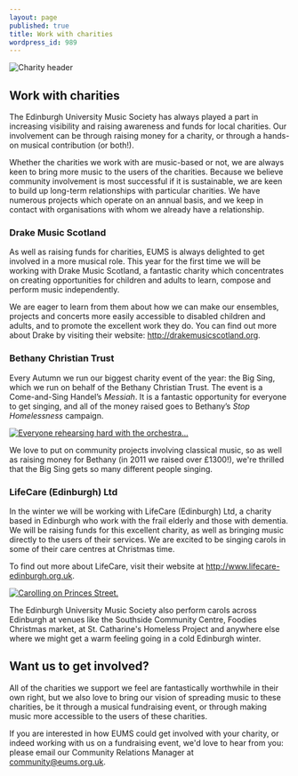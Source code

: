 ```yaml
---
layout: page
published: true
title: Work with charities
wordpress_id: 989
---
```


<img alt="Charity header" src="http://eums.eusa.ed.ac.uk/wp-content/uploads/images/w620/projects_02.jpg">

## Work with charities

The Edinburgh University Music Society has always played a part in increasing visibility and raising awareness and funds for local charities. Our involvement can be through raising money for a charity, or through a hands-on musical contribution (or both!).

Whether the charities we work with are music-based or not, we are always keen to bring more music to the users of the charities. Because we believe community involvement is most successful if it is sustainable, we are keen to build up long-term relationships with particular charities. We have numerous projects which operate on an annual basis, and we keep in contact with organisations with whom we already have a relationship.

### Drake Music Scotland

As well as raising funds for charities, EUMS is always delighted to get involved in a more musical role. This year for the first time we will be working with Drake Music Scotland, a fantastic charity which concentrates on creating opportunities for children and adults to learn, compose and perform music independently.

We are eager to learn from them about how we can make our ensembles, projects and concerts more easily accessible to disabled children and adults, and to promote the excellent work they do. You can find out more about Drake by visiting their website: <http://drakemusicscotland.org>.

### Bethany Christian Trust

Every Autumn we run our biggest charity event of the year: the Big Sing, which we run on behalf of the Bethany Christian Trust. The event is a Come-and-Sing Handel&rsquo;s <em>Messiah</em>. It is a fantastic opportunity for everyone to get singing, and all of the money raised goes to Bethany&rsquo;s <em>Stop Homelessness</em> campaign.

<a href="http://eums.eusa.ed.ac.uk/wp-content/uploads/images/h500/projects/bigsing2012_12.jpg"><img title="Everyone rehearsing hard with the orchestra..." alt="Everyone rehearsing hard with the orchestra..." src="http://eums.eusa.ed.ac.uk/wp-content/uploads/images/h500/projects/bigsing2012_12.jpg"></a>

We love to put on community projects involving classical music, so as well as raising money for Bethany (in 2011 we raised over £1300!), we're thrilled that the Big Sing gets so many different people singing.

### LifeCare (Edinburgh) Ltd

In the winter we will be working with LifeCare (Edinburgh) Ltd, a charity based in Edinburgh who work with the frail elderly and those with dementia. We will be raising funds for this excellent charity, as well as bringing music directly to the users of their services. We are excited to be singing carols in some of their care centres at Christmas time.

To find out more about LifeCare, visit their website at <http://www.lifecare-edinburgh.org.uk>.

<a href="http://eums.eusa.ed.ac.uk/wp-content/uploads/images/h500/socials/xmas_02.jpg"><img class=" " title="Carolling on Princes Street." alt="Carolling on Princes Street." src="http://eums.eusa.ed.ac.uk/wp-content/uploads/images/h500/socials/xmas_02.jpg"></a>

The Edinburgh University Music Society also perform carols across Edinburgh at venues like the Southside Community Centre, Foodies Christmas market, at St. Catharine's Homeless Project and anywhere else where we might get a warm feeling going in a cold Edinburgh winter.

## Want us to get involved?

All of the charities we support we feel are fantastically worthwhile in their own right, but we also love to bring our vision of spreading music to these charities, be it through a musical fundraising event, or through making music more accessible to the users of these charities.

If you are interested in how EUMS could get involved with your charity, or indeed working with us on a fundraising event, we'd love to hear from you: please email our Community Relations Manager at <a title="Email us" href="mailto:community@eums.org.uk">community@eums.org.uk</a>.
